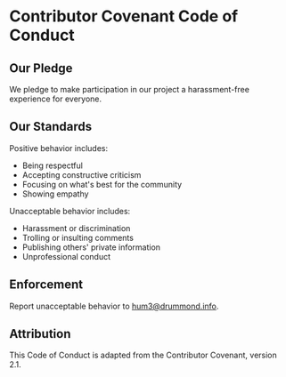 # Contributor Covenant Code of Conduct

## Our Pledge

We pledge to make participation in our project a harassment-free experience for everyone.

## Our Standards

Positive behavior includes:
- Being respectful
- Accepting constructive criticism
- Focusing on what's best for the community
- Showing empathy

Unacceptable behavior includes:
- Harassment or discrimination
- Trolling or insulting comments
- Publishing others' private information
- Unprofessional conduct

## Enforcement

Report unacceptable behavior to hum3@drummond.info.

## Attribution

This Code of Conduct is adapted from the Contributor Covenant, version 2.1.
